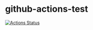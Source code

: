 # github-actions-test

[![Actions Status](https://github.com/t-kiyono/github-actions-test/workflows/Build_GitHubPages/badge.svg)](https://github.com/t-kiyono/github-actions-text/actions)

